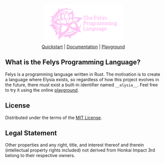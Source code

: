 <div align="center">
  <img alt="The Felys Programming Language" src="https://raw.githubusercontent.com/felys-lang/.github/main/felys.png" width="50%">
</div>

<div align="center">
  <a href="https://felys.dev/quickstart">Quickstart</a> |
  <a href="https://felys.dev/">Documentation</a> |
  <a href="https://exec.felys.dev/">Playground</a>
</div>

## What is the Felys Programming Language?

Felys is a programming language written in Rust. The motivation is to create a language where Elysia exists, so regardless of how this project evolves in the future, there must exist a built-in identifier named `__elysia__`. Feel free to try it using the online [playground](https://exec.felys.dev/).

## License

Distributed under the terms of the [MIT License](LICENSE).

## Legal Statement

Other properties and any right, title, and interest thereof and therein (intellectual property rights included) not derived from Honkai Impact 3rd belong to their respective owners.
